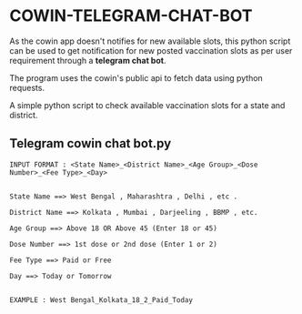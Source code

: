 # **COWIN-TELEGRAM-CHAT-BOT**

As the cowin app doesn't notifies for new available slots, this python script can be used to get notification for new posted vaccination slots as per user requirement through a **telegram chat bot**.

The program uses the cowin's public api to fetch data using python requests.

A simple python script to check available vaccination slots for a state and district.

## Telegram cowin chat bot.py
```
INPUT FORMAT : <State Name>_<District Name>_<Age Group>_<Dose Number>_<Fee Type>_<Day>


State Name ==> West Bengal , Maharashtra , Delhi , etc .

District Name ==> Kolkata , Mumbai , Darjeeling , BBMP , etc.

Age Group ==> Above 18 OR Above 45 (Enter 18 or 45)

Dose Number ==> 1st dose or 2nd dose (Enter 1 or 2)

Fee Type ==> Paid or Free

Day ==> Today or Tomorrow


EXAMPLE : West Bengal_Kolkata_18_2_Paid_Today
```

